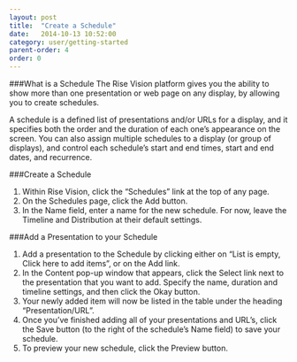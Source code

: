 ```yaml
---
layout: post
title:  "Create a Schedule"
date:   2014-10-13 10:52:00
category: user/getting-started
parent-order: 4
order: 0
---
```


###What is a Schedule
The Rise Vision platform gives you the ability to show more than one presentation or web page on any display, by allowing you to create schedules. 

A schedule is a defined list of presentations and/or URLs for a display, and it specifies both the order and the duration of each one’s appearance on the screen. You can also assign multiple schedules to a display (or group of displays), and control each schedule’s start and end times, start and end dates, and recurrence. 

###Create a Schedule

1. Within Rise Vision, click the “Schedules” link at the top of any page.
2. On the Schedules page, click the Add button.
3. In the Name field, enter a name for the new schedule. For now, leave the Timeline and Distribution at their default settings.

###Add a Presentation to your Schedule
1. Add a presentation to the Schedule by clicking either on “List is empty, Click here to add items”, or on the Add link.  
2. In the Content pop-up window that appears, click the Select link next to the presentation that you want to add.  Specify the name, duration and timeline settings, and then click the Okay button. 
3. Your newly added item will now be listed in the table under the heading “Presentation/URL”.  
4. Once you’ve finished adding all of your presentations and URL’s, click the Save button (to the right of the schedule’s Name field) to save your schedule.
5. To preview your new schedule, click the Preview button.
